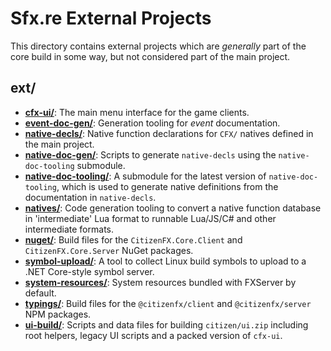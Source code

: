 # Sfx.re External Projects

This directory contains external projects which are _generally_ part of the core build in some way, but not considered
part of the main project.

## ext/
* [**cfx-ui/**](./cfx-ui): The main menu interface for the game clients.
* [**event-doc-gen/**](./event-doc-gen): Generation tooling for _event_ documentation.
* [**native-decls/**](./native-decls): Native function declarations for `CFX/` natives defined in the main project.
* [**native-doc-gen/**](./native-doc-gen): Scripts to generate `native-decls` using the `native-doc-tooling` submodule.
* [**native-doc-tooling/**](./native-doc-tooling): A submodule for the latest version of `native-doc-tooling`, which is used to generate native definitions from the documentation in `native-decls`.
* [**natives/**](./natives): Code generation tooling to convert a native function database in 'intermediate' Lua format to runnable Lua/JS/C# and other intermediate formats.
* [**nuget/**](./nuget): Build files for the `CitizenFX.Core.Client` and `CitizenFX.Core.Server` NuGet packages.
* [**symbol-upload/**](./symbol-upload): A tool to collect Linux build symbols to upload to a .NET Core-style symbol server.
* [**system-resources/**](./system-resources): System resources bundled with FXServer by default.
* [**typings/**](./typings): Build files for the `@citizenfx/client` and `@citizenfx/server` NPM packages.
* [**ui-build/**](./ui-build): Scripts and data files for building `citizen/ui.zip` including root helpers, legacy UI scripts and a packed version of `cfx-ui`.
